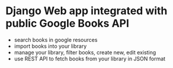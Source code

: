 
# Django Web app integrated with public Google Books API

- search books in google resources
- import books into your library
- manage your library, filter books, create new, edit existing
- use REST API to fetch books from your library in JSON format
